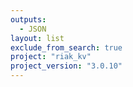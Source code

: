 ```yaml
---
outputs:
  - JSON
layout: list
exclude_from_search: true
project: "riak_kv"
project_version: "3.0.10"
---
```




